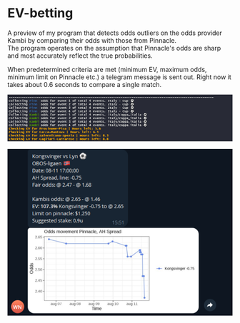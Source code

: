 # EV-betting
A preview of my program that detects odds outliers on the odds provider Kambi by comparing their odds with those from Pinnacle.  
The program operates on the assumption that Pinnacle's odds are sharp and most accurately reflect the true probabilities.

When predetermined criteria are met (minimum EV, maximum odds, minimum limit on Pinnacle etc.) a telegram message is sent out. 
Right now it takes about 0.6 seconds to compare a single match.

![R Console](./Screenshot_R_console.png)

![Telegram Message](./Screenshot_telegram.png)

